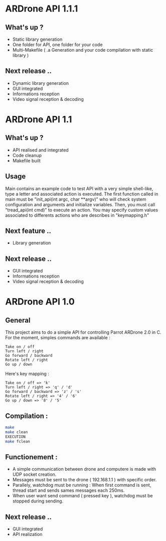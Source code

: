 ARDrone API 1.1.1
=================

What's up ?
-----------
* Static library generation
* One folder for API, one folder for your code
* Multi-Makefile ( .a Generation and your code compilation with static library )

Next release ..
---------------
* Dynamic library generation
* GUI integrated
* Informations reception
* Video signal reception & decoding

ARDrone API 1.1
===============

What's up ?
-------
* API realised and integrated
* Code cleanup
* Makefile built

Usage
-----
Main contains an example code to test API with a very simple shell-like, type a letter and associated action is executed.
The first function called in main must be "init_api(int argc, char **argv)" who will check system configuration and arguments and initialize variables. Then, you must call "tread_api(int cmd)" to execute an action. You may specify custom values associated to differents actions who are describes in "keymapping.h"

Next feature ..
---------------
* Library generation

Next release ..
---------------
* GUI integrated
* Informations reception
* Video signal reception & decoding

ARDrone API 1.0
===============

General
-------

This project aims to do a simple API for controlling Parrot ARDrone 2.0 in C.
For the moment, simples commands are available :

    Take on / off
    Turn left / right
    Go forward / backward
    Rotate left / right
    Go up / down

Here's key mapping :

    Take on / off => 'k'
    Turn left / right => 'q' / 'd'
    Go forward / backward => 'z' / 's'
    Rotate left / right => '4' / '6'
    Go up / down => '8' / '5'

Compilation :
-------------
```sh
make
make clean
EXECUTION
make fclean
```

Functionement :
---------------
* A simple communication between drone and computere is made with UDP socket creation.
* Messages must be sent to the drone ( 192.168.1.1 ) with specific order.
* Parallely, watchdog must be running : When first command is sent, thread start and sends sames messages each 250ms.
* When user want send command ( pressed key ), watchdog must be stopped during sending.

Next release ..
---------------
* GUI integrated
* API realization